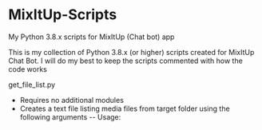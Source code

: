 # MixItUp-Scripts
My Python 3.8.x scripts for MixItUp (Chat bot) app

This is my collection of Python 3.8.x (or higher) scripts created for MixItUp Chat Bot.
I will do my best to keep the scripts commented with how the code works

get_file_list.py
- Requires no additional modules
- Creates a text file listing media files from target folder using the following arguments
-- Usage: <script> "path/to/text/file" "folder/path/to/scan" "list of extensions to add"
-- Example: get_file_list.py "C:\SomeFolder\sfx_file_list.txt" "C:\Folder\containing\sfx\files" ".mp3,.wav"
  
Use "External Program" action to use in MixItUp.
- Program Path should point to python.exe (3.8.x or higher)
- Program Arguments should match Usage/Example above

